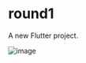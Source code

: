 # round1

A new Flutter project.

![image](https://github.com/user-attachments/assets/799f7ee8-871f-41bc-b2f9-3ae8ff748594)
